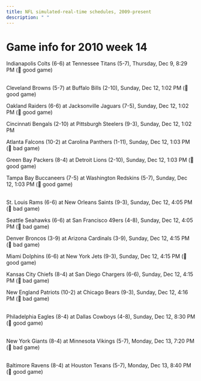 ```yaml
---
title: NFL simulated-real-time schedules, 2009-present
description: " "
---
```


# Game info for 2010 week 14

Indianapolis Colts (6-6) at Tennessee Titans (5-7), Thursday, Dec 9, 8:29 PM (:football: good game)

<br/>Cleveland Browns (5-7) at Buffalo Bills (2-10), Sunday, Dec 12, 1:02 PM (:football: good game)

Oakland Raiders (6-6) at Jacksonville Jaguars (7-5), Sunday, Dec 12, 1:02 PM (:football: good game)

Cincinnati Bengals (2-10) at Pittsburgh Steelers (9-3), Sunday, Dec 12, 1:02 PM

Atlanta Falcons (10-2) at Carolina Panthers (1-11), Sunday, Dec 12, 1:03 PM (:red_circle: bad game)

Green Bay Packers (8-4) at Detroit Lions (2-10), Sunday, Dec 12, 1:03 PM (:football: good game)

Tampa Bay Buccaneers (7-5) at Washington Redskins (5-7), Sunday, Dec 12, 1:03 PM (:football: good game)

<br/>St. Louis Rams (6-6) at New Orleans Saints (9-3), Sunday, Dec 12, 4:05 PM (:red_circle: bad game)

Seattle Seahawks (6-6) at San Francisco 49ers (4-8), Sunday, Dec 12, 4:05 PM (:red_circle: bad game)

Denver Broncos (3-9) at Arizona Cardinals (3-9), Sunday, Dec 12, 4:15 PM (:red_circle: bad game)

Miami Dolphins (6-6) at New York Jets (9-3), Sunday, Dec 12, 4:15 PM (:football: good game)

Kansas City Chiefs (8-4) at San Diego Chargers (6-6), Sunday, Dec 12, 4:15 PM (:red_circle: bad game)

New England Patriots (10-2) at Chicago Bears (9-3), Sunday, Dec 12, 4:16 PM (:red_circle: bad game)

<br/>Philadelphia Eagles (8-4) at Dallas Cowboys (4-8), Sunday, Dec 12, 8:30 PM (:football: good game)

<br/>New York Giants (8-4) at Minnesota Vikings (5-7), Monday, Dec 13, 7:20 PM (:red_circle: bad game)

<br/>Baltimore Ravens (8-4) at Houston Texans (5-7), Monday, Dec 13, 8:40 PM (:football: good game)

